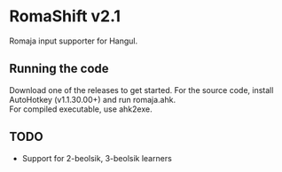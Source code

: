 # RomaShift v2.1
Romaja input supporter for Hangul.

## Running the code
Download one of the releases to get started.
For the source code, install AutoHotkey (v1.1.30.00+) and run romaja.ahk.  
For compiled executable, use ahk2exe.

## TODO
* Support for 2-beolsik, 3-beolsik learners